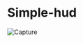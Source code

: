 # Simple-hud
![Capture](https://user-images.githubusercontent.com/119269334/211158664-846db442-0374-44f0-9a8e-f056cb3ca2cc.PNG)

